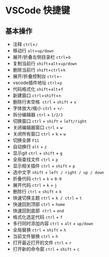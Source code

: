 # VSCode 快捷键

## 基本操作

- 注释 `ctrl`+`/`
- 移动行 `alt`+`up/down`
- 展开/折叠左侧目录栏 `ctrl`+`b`
- 复制当前行 `shift`+`alt`+`up/down`
- 删除当前行 `shift`+`ctrl`+`k`
- 展开/折叠控制台 `ctrl`+`~`
- vscode插件地址 `ctrl`+`p`
- 代码格式化 `shift`+`alt`+`f`
- 新建窗口 `ctrl`+`shift`+`n`
- 删除行末空格  `ctrl` + `shift` + `x`
- 字体放大/缩小 `ctrl` + `+/-`
- 拆分编辑器 `ctrl` + `1/2/3`
- 切换窗口 `ctrl` + `shift` + `left/right`
- 关闭编辑器窗口 `ctrl` + `w`
- 关闭所有窗口 `ctrl` + `k` + `w`
- 切换全屏 `F11`
- 自动换行 `alt` + `z`
- 显示git `ctrl` + `shift` + `g`
- 全局查找文件 `ctrl` + `p`
- 显示相关插件 `ctrl` + `shift` + `p`
- 选中文字 `shift` + `left / right / up / down`
- 折叠代码  `ctrl` + `k` + `0-9`
- 展开代码  `ctrl` + `k` + `j`
- 删除行 `ctrl` + `shift` + `k`
- 快速切换主题 `ctrl` + `k / ctrl` + `t`
- 快速回到顶部 `ctrl` + `home`
- 快速回到底部  `ctrl` + `end`
- 格式化选定代码 `ctrl` + `f`
- 多行同时添加内容 `ctrl` + `alt` + `up/down`
- 全局替换 `ctrl` + `shift` + `h`
- 当前文件替换 `ctrl` + `h`
- 打开最近打开的文件 `ctrl` + `r`
- 打开新的命令窗 `ctrl` + `shift` + `c`
